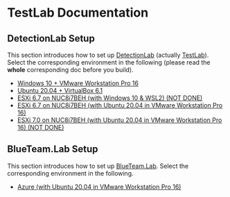 # TestLab Documentation

## DetectionLab Setup

This section introduces how to set up [DetectionLab](https://github.com/clong/DetectionLab) (actually [TestLab](https://github.com/eWalker-TestLab/TestLab)). Select the corresponding environment in the following (please read the **whole** corresponding doc before you build).

- [Windows 10 + VMware Workstation Pro 16](./DetectionLab_Win-10_VM.md)
- [Ubuntu 20.04 + VirtualBox 6.1](./DetectionLab_Ubuntu-20.04_VB.md)
- [ESXi 6.7 on NUC8i7BEH (with Windows 10 & WSL2) (NOT DONE)](./DetectionLab_ESXi-6.7_WSL.md)
- [ESXi 6.7 on NUC8i7BEH (with Ubuntu 20.04 in VMware Workstation Pro 16)](./DetectionLab_ESXi-6.7.md)
- [ESXi 7.0 on NUC8i7BEH (with Ubuntu 20.04 in VMware Workstation Pro 16) (NOT DONE)](./DetectionLab_ESXi-7.0U3_Ubuntu_VM.md)

## BlueTeam.Lab Setup

This section introduces how to set up [BlueTeam.Lab](https://github.com/op7ic/BlueTeam.Lab). Select the corresponding environment in the following.

- [Azure (with Ubuntu 20.04 in VMware Workstation Pro 16)](./BlueTeam.Lab_Azure_Ubuntu.md)
